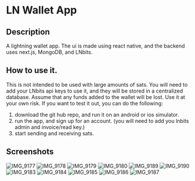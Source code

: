 # LN Wallet App

## Description
A lightning wallet app. The ui is made using react native, and the backend uses next.js, MongoDB, and LNbits. 

## How to use it. 
This is not intended to be used with large amounts of sats. You will need to add your LNbits api keys to use it, and they will be stored in a centralized database. Assume that any funds added to the wallet will be lost. Use it at your own risk. If you want to test it out, you can do the following: 

1. download the git hub repo, and run it on an android or ios simulator. 
2. run the app, and sign up for an account. (you will need to add you lnbits admin and invoice/read key.)
3. start sending and receiving sats. 

## Screenshots
![IMG_9177](https://github.com/medranomiler/ln-wallet-app/assets/67513942/e4f78aeb-fb82-4e9b-be51-495c16b1a9c7)
![IMG_9178](https://github.com/medranomiler/ln-wallet-app/assets/67513942/57d02233-4bde-477e-8825-e5eb37653eb1)
![IMG_9179](https://github.com/medranomiler/ln-wallet-app/assets/67513942/c0689098-c005-45d4-8f76-b6227080c571)
![IMG_9180](https://github.com/medranomiler/ln-wallet-app/assets/67513942/b22d946b-8b98-476c-8b24-e462ad643b92)
![IMG_9189](https://github.com/medranomiler/ln-wallet-app/assets/67513942/5b9bbd54-766a-4d91-b91c-6067d5d573aa)
![IMG_9190](https://github.com/medranomiler/ln-wallet-app/assets/67513942/c65f911a-4946-495f-9f5a-f9fdcf03016f)
![IMG_9183](https://github.com/medranomiler/ln-wallet-app/assets/67513942/b5c40ca9-cce0-4fdb-8185-a640792e1b35)
![IMG_9184](https://github.com/medranomiler/ln-wallet-app/assets/67513942/e5a9cdc1-1ad4-4d9d-8a4f-c645ab29106b)
![IMG_9185](https://github.com/medranomiler/ln-wallet-app/assets/67513942/fbea061d-b952-4138-9a1c-409a5f42860c)
![IMG_9186](https://github.com/medranomiler/ln-wallet-app/assets/67513942/c5e220d2-6267-4289-9041-3ad7d59e86fe)
![IMG_9187](https://github.com/medranomiler/ln-wallet-app/assets/67513942/ae16ea95-a537-4c85-bc03-559f321b1a06)

